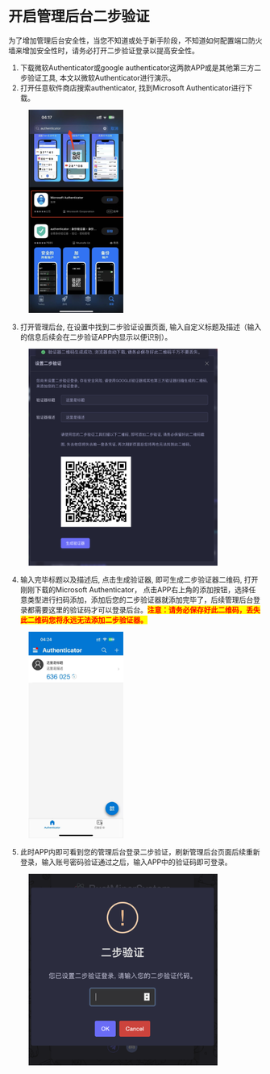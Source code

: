# 开启管理后台二步验证

为了增加管理后台安全性，当您不知道或处于新手阶段，不知道如何配置端口防火墙来增加安全性时，请务必打开二步验证登录以提高安全性。



1. 下载微软Authenticator或google authenticator这两款APP或是其他第三方二步验证工具, 本文以微软Authenticator进行演示。
2. 打开任意软件商店搜索authenticator, 找到Microsoft Authenticator进行下载。

<figure><img src="../.gitbook/assets/image.png" alt="" width="188"><figcaption></figcaption></figure>

3. 打开管理后台, 在设置中找到二步验证设置页面,  输入自定义标题及描述（输入的信息后续会在二步验证APP内显示以便识别）。

<figure><img src="../.gitbook/assets/image (1).png" alt="" width="375"><figcaption></figcaption></figure>

4. 输入完毕标题以及描述后,  点击生成验证器, 即可生成二步验证器二维码,  打开刚刚下载的Microsoft Authenticator， 点击APP右上角的添加按钮，选择任意类型进行扫码添加，添加后您的二步验证器就添加完毕了，后续管理后台登录都需要这里的验证码才可以登录后台。<mark style="color:red;">**注意：请务必保存好此二维码，丢失此二维码您将永远无法添加二步验证器。**</mark>

<figure><img src="../.gitbook/assets/image (2).png" alt="" width="188"><figcaption></figcaption></figure>

5. 此时APP内即可看到您的管理后台登录二步验证，刷新管理后台页面后续重新登录，输入账号密码验证通过之后，输入APP中的验证码即可登录。

<figure><img src="../.gitbook/assets/image (3).png" alt="" width="375"><figcaption></figcaption></figure>
